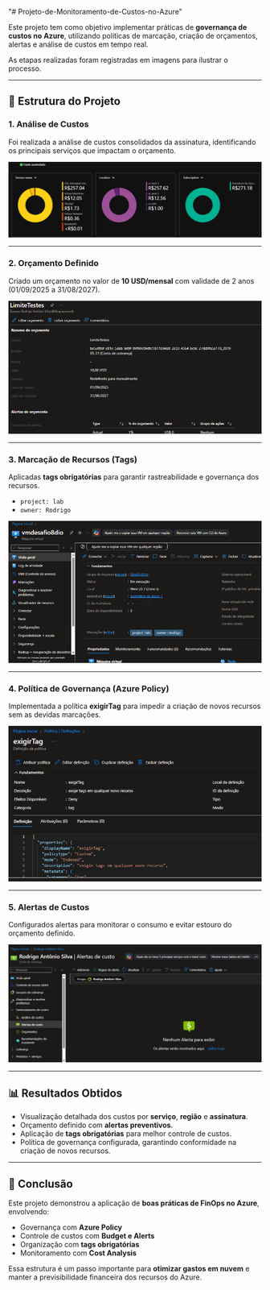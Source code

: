 "# Projeto-de-Monitoramento-de-Custos-no-Azure" 

Este projeto tem como objetivo implementar práticas de **governança de custos no Azure**, utilizando políticas de marcação, criação de orçamentos, alertas e análise de custos em tempo real.  

As etapas realizadas foram registradas em imagens para ilustrar o processo.

---

## 🔹 Estrutura do Projeto

### 1. Análise de Custos  
Foi realizada a análise de custos consolidados da assinatura, identificando os principais serviços que impactam o orçamento.  

![Análise de Custos](imagens\01-cost-analysis.png)

---

### 2. Orçamento Definido  
Criado um orçamento no valor de **10 USD/mensal** com validade de 2 anos (01/09/2025 a 31/08/2027).  

![Orçamento](imagens\02-budget.png)

---

### 3. Marcação de Recursos (Tags)  
Aplicadas **tags obrigatórias** para garantir rastreabilidade e governança dos recursos.  
- `project: lab`  
- `owner: Rodrigo`  

![Tags](imagens\03-tags.png)

---

### 4. Política de Governança (Azure Policy)  
Implementada a política **exigirTag** para impedir a criação de novos recursos sem as devidas marcações.  

![Policy](imagens\05-policy.png)

---

### 5. Alertas de Custos  
Configurados alertas para monitorar o consumo e evitar estouro do orçamento definido.  

![Alertas](imagens\04-advisor.png)

---

## 📊 Resultados Obtidos

- Visualização detalhada dos custos por **serviço**, **região** e **assinatura**.  
- Orçamento definido com **alertas preventivos**.  
- Aplicação de **tags obrigatórias** para melhor controle de custos.  
- Política de governança configurada, garantindo conformidade na criação de novos recursos.  

---

## 🚀 Conclusão

Este projeto demonstrou a aplicação de **boas práticas de FinOps no Azure**, envolvendo:  
- Governança com **Azure Policy**  
- Controle de custos com **Budget e Alerts**  
- Organização com **tags obrigatórias**  
- Monitoramento com **Cost Analysis**  

Essa estrutura é um passo importante para **otimizar gastos em nuvem** e manter a previsibilidade financeira dos recursos do Azure.

